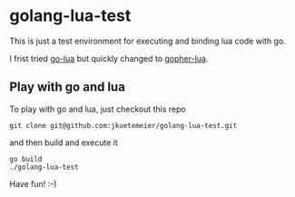 # golang-lua-test

This is just a test environment for executing and binding lua code with go.

I frist tried [go-lua](https://github.com/Shopify/go-lua) but quickly changed to [gopher-lua](https://github.com/yuin/gopher-lua).

## Play with go and lua

To play with go and lua, just checkout this repo

    git clone git@github.com:jkuetemeier/golang-lua-test.git

and then build and execute it

    go build
    ./golang-lua-test

Have fun! :-)
